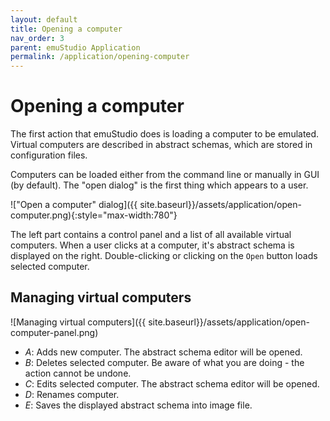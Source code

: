 ```yaml
---
layout: default
title: Opening a computer
nav_order: 3
parent: emuStudio Application
permalink: /application/opening-computer
---
```


# Opening a computer

The first action that emuStudio does is loading a computer to be emulated. Virtual computers are described in abstract schemas, which are stored in configuration files.

Computers can be loaded either from the command line or manually in GUI (by default).
The "open dialog" is the first thing which appears to a user.

!["Open a computer" dialog]({{ site.baseurl}}/assets/application/open-computer.png){:style="max-width:780"}

The left part contains a control panel and a list of all available virtual computers. When a user clicks at a computer, it's abstract schema is displayed on the right. Double-clicking or clicking
on the `Open` button loads selected computer.

## Managing virtual computers

![Managing virtual computers]({{ site.baseurl}}/assets/application/open-computer-panel.png)

- *A*: Adds new computer. The abstract schema editor will be opened.
- *B*: Deletes selected computer. Be aware of what you are doing - the action cannot be undone.
- *C*: Edits selected computer. The abstract schema editor will be opened.
- *D*: Renames computer.
- *E*: Saves the displayed abstract schema into image file.
